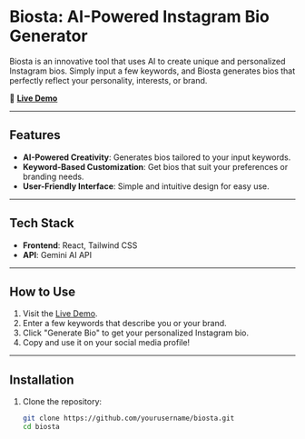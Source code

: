 # Biosta: AI-Powered Instagram Bio Generator  

Biosta is an innovative tool that uses AI to create unique and personalized Instagram bios. Simply input a few keywords, and Biosta generates bios that perfectly reflect your personality, interests, or brand.  

🚀 **[Live Demo](https://your-project-demo-link.com)**  

---

## Features  
- **AI-Powered Creativity**: Generates bios tailored to your input keywords.  
- **Keyword-Based Customization**: Get bios that suit your preferences or branding needs.  
- **User-Friendly Interface**: Simple and intuitive design for easy use.  

---

## Tech Stack  
- **Frontend**: React, Tailwind CSS  
- **API**: Gemini AI API  

---

## How to Use  
1. Visit the [Live Demo](https://biosta.netlify.app).  
2. Enter a few keywords that describe you or your brand.  
3. Click "Generate Bio" to get your personalized Instagram bio.  
4. Copy and use it on your social media profile!  

---

## Installation  

1. Clone the repository:  
   ```bash
   git clone https://github.com/yourusername/biosta.git
   cd biosta
